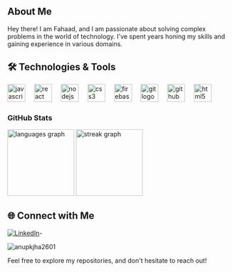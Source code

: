 ## About Me

Hey there! I am Fahaad, and I am passionate about solving complex problems in the world of technology. I've spent years honing my skills and gaining experience in various domains.

## 🛠️ Technologies & Tools
<div align="left">
  <img src="https://cdn.jsdelivr.net/gh/devicons/devicon/icons/javascript/javascript-original.svg" height="40" alt="javascript logo"  />
  <img width="12" />
  <img src="https://cdn.jsdelivr.net/gh/devicons/devicon/icons/react/react-original.svg" height="40" alt="react logo"  />
  <img width="12" />
  <img src="https://cdn.jsdelivr.net/gh/devicons/devicon/icons/nodejs/nodejs-original.svg" height="40" alt="nodejs logo"  />
  <img width="12" />
  <img src="https://cdn.jsdelivr.net/gh/devicons/devicon/icons/css3/css3-original.svg" height="40" alt="css3 logo"  />
  <img width="12" />
  <img src="https://cdn.jsdelivr.net/gh/devicons/devicon/icons/firebase/firebase-plain.svg" height="40" alt="firebase logo"  />
  <img width="12" />
  <img src="https://cdn.jsdelivr.net/gh/devicons/devicon/icons/git/git-original.svg" height="40" alt="git logo"  />
  <img width="12" />
  <img src="https://cdn.jsdelivr.net/gh/devicons/devicon/icons/github/github-original.svg" height="40" alt="github logo"  />
  <img width="12" />
  <img src="https://cdn.jsdelivr.net/gh/devicons/devicon/icons/html5/html5-original.svg" height="40" alt="html5 logo"  />
  <img width="12" />
</div>

### GitHub Stats
<div align="left">
  <img src="https://github-readme-stats.vercel.app/api/top-langs?username=fahaad-abbadi&locale=en&hide_title=false&layout=compact&card_width=320&langs_count=5&theme=dracula&hide_border=false&order=2" height="150" alt="languages graph"  />
  <img src="https://streak-stats.demolab.com?user=fahaad-abbadi&locale=en&mode=daily&theme=dracula&hide_border=false&border_radius=5&order=3" height="150" alt="streak graph"  />
</div>

## 🌐 Connect with Me

[![LinkedIn](https://img.shields.io/badge/-LinkedIn-0077B5?style=flat&logo=linkedin&logoColor=white)](fahaad-al-abbadi)-

<p align="left"> <img src="https://komarev.com/ghpvc/?username=fahaad-abbadi&label=Profile%20views&color=0e75b6&style=flat" alt="anupkjha2601" /> </p>
Feel free to explore my repositories, and don't hesitate to reach out! 
